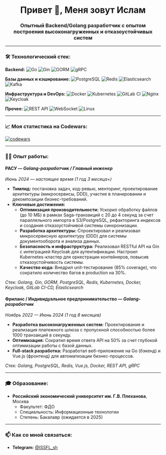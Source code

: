 
<h1 align="center">Привет 👋, Меня зовут Ислам</h1>
<h3 align="center">Опытный Backend/Golang разработчик с опытом построения высоконагруженных и отказоустойчивых систем</h3>

---

### 🛠️ Технологический стек:

**Backend:**
![Go](https://img.shields.io/badge/Go-00ADD8?style=for-the-badge&logo=go&logoColor=white)
![Gin](https://img.shields.io/badge/Gin-0099E1?style=for-the-badge&logo=go&logoColor=white)
![GORM](https://img.shields.io/badge/GORM-2D6?style=for-the-badge)
![gRPC](https://img.shields.io/badge/gRPC-2D6?style=for-the-badge&logo=grpc&logoColor=white)

**Базы данных и кэширование:**
![PostgreSQL](https://img.shields.io/badge/PostgreSQL-316192?style=for-the-badge&logo=postgresql&logoColor=white)
![Redis](https://img.shields.io/badge/Redis-DC382D?style=for-the-badge&logo=redis&logoColor=white)
![Elasticsearch](https://img.shields.io/badge/Elasticsearch-005571?style=for-the-badge&logo=elasticsearch&logoColor=white)
![Kafka](https://img.shields.io/badge/Apache_Kafka-231F20?style=for-the-badge&logo=apache-kafka&logoColor=white)

**Инфраструктура и DevOps:**
![Docker](https://img.shields.io/badge/Docker-2496ED?style=for-the-badge&logo=docker&logoColor=white)
![Kubernetes](https://img.shields.io/badge/Kubernetes-326CE5?style=for-the-badge&logo=kubernetes&logoColor=white)
![GitLab CI](https://img.shields.io/badge/GitLab_CI-FC6D26?style=for-the-badge&logo=gitlab&logoColor=white)
![Nginx](https://img.shields.io/badge/Nginx-009639?style=for-the-badge&logo=nginx&logoColor=white)
![Keycloak](https://img.shields.io/badge/Keycloak-2D6?style=for-the-badge&logo=keycloak&logoColor=white)

**Прочее:**
![REST API](https://img.shields.io/badge/REST_API-FF6C37?style=for-the-badge&logo=api&logoColor=white)
![WebSocket](https://img.shields.io/badge/WebSocket-2D6?style=for-the-badge&logo=socket.io&logoColor=white)
![Linux](https://img.shields.io/badge/Linux-FCC624?style=for-the-badge&logo=linux&logoColor=black)

---

### 📈 Моя статистика на Codewars:

[![codewars](https://www.codewars.com/users/Islam123/badges/large)](https://www.codewars.com/users/Islam123)

---

### 👨‍💻 Опыт работы:

#### **РАСУ** — *Golang-разработчик / Главный инженер*
*Июнь 2024 — настоящее время (1 год 3 месяца+)*

*   **Тимлид:** постановка задач, код-ревью, менторинг, проектирование архитектуры (микросервисы, DDD), участие в планировании и декомпозиции бизнес-требований.
*   **Ключевые достижения:**
    *   **Оптимизация производительности:** Ускорил обработку файлов (до 10 МБ) в рамках Saga-транзакций с 20 до 4 секунд за счет параллельного импорта в S3/PostgreSQL, рефакторинга индексов и создания отказоустойчивой системы синхронизации.
    *   **Разработка архитектуры:** Спроектировал и реализовал микросервисную архитектуру (DDD) для системы документооборота и анализа данных.
    *   **Безопасность и инфраструктура:** Реализовал RESTful API на Gin с интеграцией Keycloak для аутентификации. Настроил Kubernetes-кластер для оркестрации контейнеров, повысив отказоустойчивость системы.
    *   **Качество кода:** Внедрил unit-тестирование (85% coverage), что сократило количество багов в production на 30%.

*Стек: Golang, Gin, GORM, PostgreSQL, Redis, Kubernetes, Docker, Keycloak, GitLab CI-CD, Elasticsearch*

#### **Фриланс / Индивидуальное предпринимательство** — *Golang-разработчик*
*Ноябрь 2022 — Июнь 2024 (1 год 8 месяцев)*

*   **Разработка высоконагруженных систем:** Проектирование и реализация платежного шлюза с пропускной способностью более 1000 транзакций в секунду.
*   **Оптимизация:** Сократил время ответа API на 50% за счет глубокой оптимизации работы с базой данных.
*   **Full-stack разработка:** Разработал веб-приложение на Go (бэкенд) и Vue.js (фронтенд) для автоматизации бизнес-процессов.

*Стек: Golang, PostgreSQL, Redis, Vue.js, Docker, REST API, gRPC*

---

### 🎓 Образование:

*   **Российский экономический университет им. Г.В. Плеханова**, Москва
    *   Факультет: ФДО
    *   Специальность: Информационные технологии
    *   Степень: Бакалавр (ожидается в 2025)

---

### 📫 Как со мной связаться:

*   **Telegram:** [@ISSFL_sh](https://t.me/ISSFL_sh)

